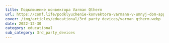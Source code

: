 ```yaml
---
title: Подключение конвектора Varman Qtherm
url: https://comf.life/podklyuchenie-konvektora-varmann-v-umnyj-dom-apple-home-alisa.html
cover: /img/articles/educational/3rd_party_devices/varman_qtherm.webp
date: 2022-12-30
category: educational
sub_category: 3rd_party_devices
---
```

